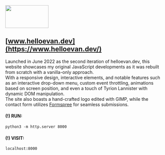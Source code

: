 <img src="../main/img/tab-icon/hedev-logo-white.png" width=136 height=72>

## [www.helloevan.dev](https://www.helloevan.dev/)

Launched in June 2022 as the second iteration of helloevan.dev, this website showcases my original JavaScript developments as it was rebuilt from scratch with a vanilla-only approach.<br/>
With a responsive design, interactive elements, and notable features such as an interactive drop-down menu, custom event throttling, animations based on screen position, and even a touch of Tyrion Lannister with dynamic DOM manipulation.<br/>
The site also boasts a hand-crafted logo edited with GIMP, while the contact form utilizes [Formspree](https://formspree.io/) for seamless submissions.

#### (!) RUN:
```python3 -m http.server 8000```<br/>
#### (!) VISIT: 
```localhost:8000```
